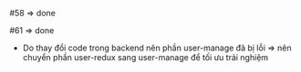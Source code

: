 #58 => done

#61 => done

- Do thay đổi code trong backend nên phần user-manage đã bị lỗi => nên chuyển phần user-redux sang user-manage để tối ưu trải nghiệm

